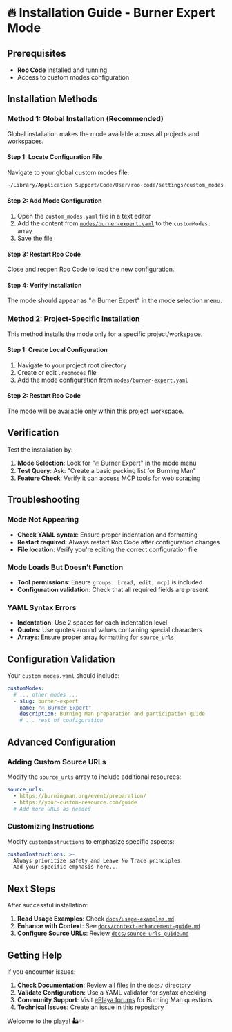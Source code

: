 # 🔥 Installation Guide - Burner Expert Mode

## Prerequisites

- **Roo Code** installed and running
- Access to custom modes configuration

## Installation Methods

### Method 1: Global Installation (Recommended)

Global installation makes the mode available across all projects and workspaces.

#### Step 1: Locate Configuration File
Navigate to your global custom modes file:
```bash
~/Library/Application Support/Code/User/roo-code/settings/custom_modes.yaml
```

#### Step 2: Add Mode Configuration
1. Open the `custom_modes.yaml` file in a text editor
2. Add the content from [`modes/burner-expert.yaml`](../modes/burner-expert.yaml) to the `customModes:` array
3. Save the file

#### Step 3: Restart Roo Code
Close and reopen Roo Code to load the new configuration.

#### Step 4: Verify Installation
The mode should appear as "🔥 Burner Expert" in the mode selection menu.

### Method 2: Project-Specific Installation

This method installs the mode only for a specific project/workspace.

#### Step 1: Create Local Configuration
1. Navigate to your project root directory
2. Create or edit `.roomodes` file
3. Add the mode configuration from [`modes/burner-expert.yaml`](../modes/burner-expert.yaml)

#### Step 2: Restart Roo Code
The mode will be available only within this project workspace.

## Verification

Test the installation by:

1. **Mode Selection**: Look for "🔥 Burner Expert" in the mode menu
2. **Test Query**: Ask: "Create a basic packing list for Burning Man"
3. **Feature Check**: Verify it can access MCP tools for web scraping

## Troubleshooting

### Mode Not Appearing
- **Check YAML syntax**: Ensure proper indentation and formatting
- **Restart required**: Always restart Roo Code after configuration changes
- **File location**: Verify you're editing the correct configuration file

### Mode Loads But Doesn't Function
- **Tool permissions**: Ensure `groups: [read, edit, mcp]` is included
- **Configuration validation**: Check that all required fields are present

### YAML Syntax Errors
- **Indentation**: Use 2 spaces for each indentation level
- **Quotes**: Use quotes around values containing special characters
- **Arrays**: Ensure proper array formatting for `source_urls`

## Configuration Validation

Your `custom_modes.yaml` should include:

```yaml
customModes:
  # ... other modes ...
  - slug: burner-expert
    name: "🔥 Burner Expert"
    description: Burning Man preparation and participation guide
    # ... rest of configuration
```

## Advanced Configuration

### Adding Custom Source URLs
Modify the `source_urls` array to include additional resources:

```yaml
source_urls:
  - https://burningman.org/event/preparation/
  - https://your-custom-resource.com/guide
  # Add more URLs as needed
```

### Customizing Instructions
Modify `customInstructions` to emphasize specific aspects:

```yaml
customInstructions: >-
  Always prioritize safety and Leave No Trace principles.
  Add your specific emphasis here...
```

## Next Steps

After successful installation:

1. **Read Usage Examples**: Check [`docs/usage-examples.md`](./usage-examples.md)
2. **Enhance with Context**: See [`docs/context-enhancement-guide.md`](./context-enhancement-guide.md)
3. **Configure Source URLs**: Review [`docs/source-urls-guide.md`](./source-urls-guide.md)

## Getting Help

If you encounter issues:

1. **Check Documentation**: Review all files in the `docs/` directory
2. **Validate Configuration**: Use a YAML validator for syntax checking
3. **Community Support**: Visit [ePlaya forums](https://eplaya.burningman.org/) for Burning Man questions
4. **Technical Issues**: Create an issue in this repository

Welcome to the playa! 🏜️✨
